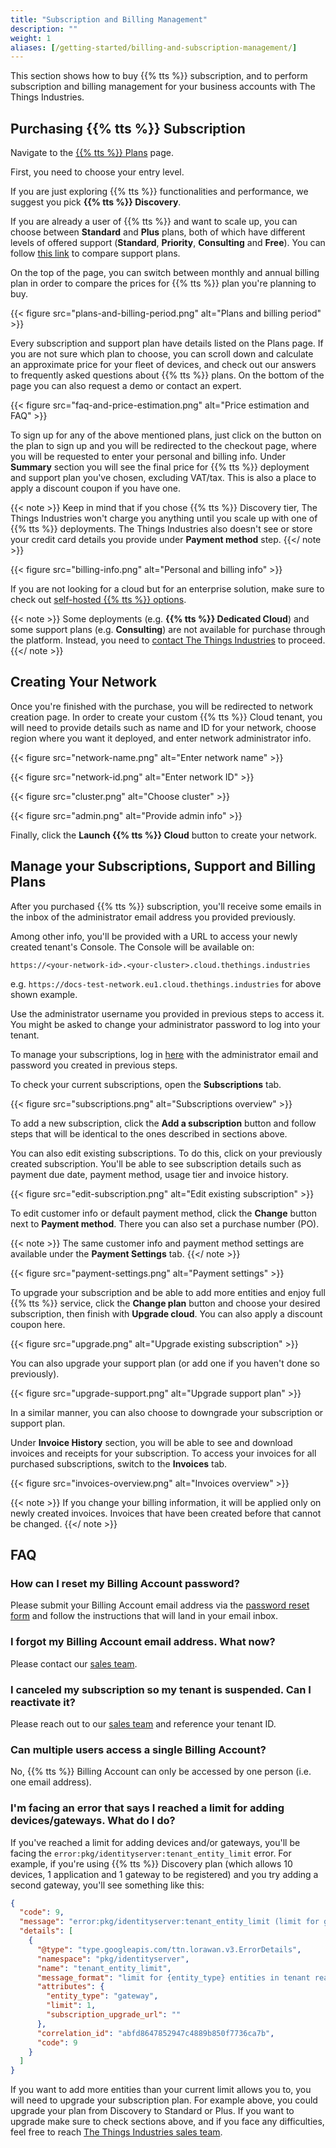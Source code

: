 ```yaml
---
title: "Subscription and Billing Management"
description: ""
weight: 1
aliases: [/getting-started/billing-and-subscription-management/]
---
```


This section shows how to buy {{% tts %}} subscription, and to perform subscription and billing management for your business accounts with The Things Industries.

<!--more-->

## Purchasing {{% tts %}} Subscription

Navigate to the [{{% tts %}} Plans](https://accounts.thethingsindustries.com/fee-calculator) page.

First, you need to choose your entry level.

If you are just exploring {{% tts %}} functionalities and performance, we suggest you pick **{{% tts %}} Discovery**.

If you are already a user of {{% tts %}} and want to scale up, you can choose between **Standard** and **Plus** plans, both of which have different levels of offered support (**Standard**, **Priority**, **Consulting** and **Free**). You can follow [this link](https://www.thethingsindustries.com/support/) to compare support plans.

On the top of the page, you can switch between monthly and annual billing plan in order to compare the prices for {{% tts %}} plan you're planning to buy.

{{< figure src="plans-and-billing-period.png" alt="Plans and billing period" >}}

Every subscription and support plan have details listed on the Plans page. If you are not sure which plan to choose, you can scroll down and calculate an approximate price for your fleet of devices, and check out our answers to frequently asked questions about {{% tts %}} plans. On the bottom of the page you can also request a demo or contact an expert.

{{< figure src="faq-and-price-estimation.png" alt="Price estimation and FAQ" >}}

To sign up for any of the above mentioned plans, just click on the button on the plan to sign up and you will be redirected to the checkout page, where you will be requested to enter your personal and billing info. Under **Summary** section you will see the final price for {{% tts %}} deployment and support plan you've chosen, excluding VAT/tax. This is also a place to apply a discount coupon if you have one.

{{< note >}} Keep in mind that if you chose {{% tts %}} Discovery tier, The Things Industries won't charge you anything until you scale up with one of {{% tts %}} deployments. The Things Industries also doesn't see or store your credit card details you provide under **Payment method** step. {{</ note >}}

{{< figure src="billing-info.png" alt="Personal and billing info" >}}

If you are not looking for a cloud but for an enterprise solution, make sure to check out [self-hosted {{% tts %}} options](https://www.thethingsindustries.com/deployment/).

{{< note >}} Some deployments (e.g. **{{% tts %}} Dedicated Cloud**) and some support plans (e.g. **Consulting**) are not available for purchase through the platform. Instead, you need to [contact The Things Industries](mailto:info@thethingsindustries.com) to proceed. {{</ note >}}

## Creating Your Network

Once you're finished with the purchase, you will be redirected to network creation page. In order to create your custom {{% tts %}} Cloud tenant, you will need to provide details such as name and ID for your network, choose region where you want it deployed, and enter network administrator info.

{{< figure src="network-name.png" alt="Enter network name" >}}

{{< figure src="network-id.png" alt="Enter network ID" >}}

{{< figure src="cluster.png" alt="Choose cluster" >}}

{{< figure src="admin.png" alt="Provide admin info" >}}

Finally, click the **Launch {{% tts %}} Cloud** button to create your network.

## Manage your Subscriptions, Support and Billing Plans

After you purchased {{% tts %}} subscription, you'll receive some emails in the inbox of the administrator email address you provided previously.

Among other info, you'll be provided with a URL to access your newly created tenant's Console. The Console will be available on:

`https://<your-network-id>.<your-cluster>.cloud.thethings.industries`

e.g. `https://docs-test-network.eu1.cloud.thethings.industries` for above shown example.

Use the administrator username you provided in previous steps to access it. You might be asked to change your administrator password to log into your tenant.

To manage your subscriptions, log in [here](https://accounts.thethingsindustries.com/login) with the administrator email and password you created in previous steps.

To check your current subscriptions, open the **Subscriptions** tab.

{{< figure src="subscriptions.png" alt="Subscriptions overview" >}}

To add a new subscription, click the **Add a subscription** button and follow steps that will be identical to the ones described in sections above.

You can also edit existing subscriptions. To do this, click on your previously created subscription. You'll be able to see subscription details such as payment due date, payment method, usage tier and invoice history.

{{< figure src="edit-subscription.png" alt="Edit existing subscription" >}}

To edit customer info or default payment method, click the **Change** button next to **Payment method**. There you can also set a purchase number (PO).

{{< note >}} The same customer info and payment method settings are available under the **Payment Settings** tab. {{</ note >}}

{{< figure src="payment-settings.png" alt="Payment settings" >}}

To upgrade your subscription and be able to add more entities and enjoy full {{% tts %}} service, click the **Change plan** button and choose your desired subscription, then finish with **Upgrade cloud**. You can also apply a discount coupon here.

{{< figure src="upgrade.png" alt="Upgrade existing subscription" >}}

You can also upgrade your support plan (or add one if you haven't done so previously).

{{< figure src="upgrade-support.png" alt="Upgrade support plan" >}}

In a similar manner, you can also choose to downgrade your subscription or support plan.

Under **Invoice History** section, you will be able to see and download invoices and receipts for your subscription. To access your invoices for all purchased subscriptions, switch to the **Invoices** tab.

{{< figure src="invoices-overview.png" alt="Invoices overview" >}}

{{< note >}} If you change your billing information, it will be applied only on newly created invoices. Invoices that have been created before that cannot be changed. {{</ note >}}

## FAQ

### How can I reset my Billing Account password?

Please submit your Billing Account email address via the [password reset form](https://accounts.thethingsindustries.com/reset-password) and follow the instructions that will land in your email inbox.

### I forgot my Billing Account email address. What now?

Please contact our [sales team](mailto:sales@thethingsindustries.com).

### I canceled my subscription so my tenant is suspended. Can I reactivate it?

Please reach out to our [sales team](mailto:sales@thethingsindustries.com) and reference your tenant ID.

### Can multiple users access a single Billing Account?

No, {{% tts %}} Billing Account can only be accessed by one person (i.e. one email address).

### I'm facing an error that says I reached a limit for adding devices/gateways. What do I do?

If you've reached a limit for adding devices and/or gateways, you'll be facing the `error:pkg/identityserver:tenant_entity_limit` error. For example, if you're using {{% tts %}} Discovery plan (which allows 10 devices, 1 application and 1 gateway to be registered) and you try adding a second gateway, you'll see something like this:

```JSON
{
  "code": 9,
  "message": "error:pkg/identityserver:tenant_entity_limit (limit for gateway entities in tenant reached, upgrade at )",
  "details": [
    {
      "@type": "type.googleapis.com/ttn.lorawan.v3.ErrorDetails",
      "namespace": "pkg/identityserver",
      "name": "tenant_entity_limit",
      "message_format": "limit for {entity_type} entities in tenant reached, upgrade at {subscription_upgrade_url}",
      "attributes": {
        "entity_type": "gateway",
        "limit": 1,
        "subscription_upgrade_url": ""
      },
      "correlation_id": "abfd8647852947c4889b850f7736ca7b",
      "code": 9
    }
  ]
}
```

If you want to add more entities than your current limit allows you to, you will need to upgrade your subscription plan. For example above, you could upgrade your plan from Discovery to Standard or Plus. If you want to upgrade make sure to check sections above, and if you face any difficulties, feel free to reach [The Things Industries sales team](mailto:sales@thethingsindustries.com).